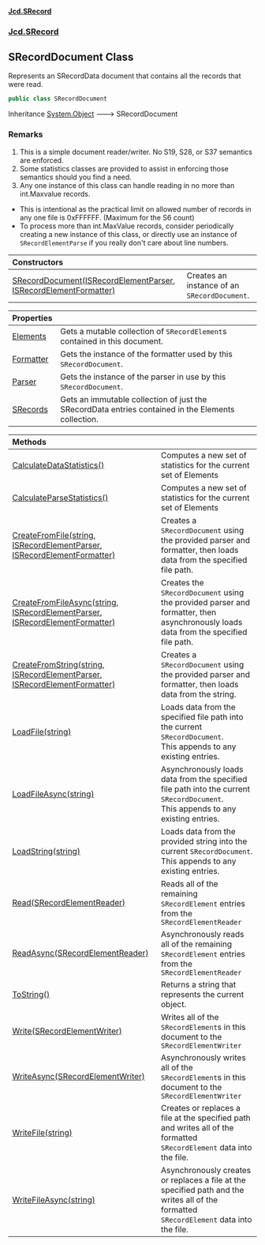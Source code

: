 #### [Jcd.SRecord](index.md 'index')
### [Jcd.SRecord](Jcd.SRecord.md 'Jcd.SRecord')

## SRecordDocument Class

Represents an SRecordData document that contains all the records that were read.

```csharp
public class SRecordDocument
```

Inheritance [System.Object](https://docs.microsoft.com/en-us/dotnet/api/System.Object 'System.Object') &#129106; SRecordDocument

### Remarks
1. This is a simple document reader/writer. No S19, S28, or S37 semantics are enforced.  
2. Some statistics classes are provided to assist in enforcing those semantics should you find a need.  
3. Any one instance of this class can handle reading in no more than int.Maxvalue records.  
  - This is intentional as the practical limit on allowed number of records in any one file is 0xFFFFFF. (Maximum for the S6 count)  
  - To process more than int.MaxValue records, consider periodically creating a new instance of this class, or directly use an instance of `SRecordElementParse` if you really don't care about line numbers.

| Constructors | |
| :--- | :--- |
| [SRecordDocument(ISRecordElementParser, ISRecordElementFormatter)](Jcd.SRecord.SRecordDocument.SRecordDocument(Jcd.SRecord.ISRecordElementParser,Jcd.SRecord.ISRecordElementFormatter).md 'Jcd.SRecord.SRecordDocument.SRecordDocument(Jcd.SRecord.ISRecordElementParser, Jcd.SRecord.ISRecordElementFormatter)') | Creates an instance of an `SRecordDocument`. |

| Properties | |
| :--- | :--- |
| [Elements](Jcd.SRecord.SRecordDocument.Elements.md 'Jcd.SRecord.SRecordDocument.Elements') | Gets a mutable collection of `SRecordElement`s contained in this document. |
| [Formatter](Jcd.SRecord.SRecordDocument.Formatter.md 'Jcd.SRecord.SRecordDocument.Formatter') | Gets the instance of the formatter used by this `SRecordDocument`. |
| [Parser](Jcd.SRecord.SRecordDocument.Parser.md 'Jcd.SRecord.SRecordDocument.Parser') | Gets the instance of the parser in use by this `SRecordDocument`. |
| [SRecords](Jcd.SRecord.SRecordDocument.SRecords.md 'Jcd.SRecord.SRecordDocument.SRecords') | Gets an immutable collection of just the SRecordData entries contained in the Elements collection. |

| Methods | |
| :--- | :--- |
| [CalculateDataStatistics()](Jcd.SRecord.SRecordDocument.CalculateDataStatistics().md 'Jcd.SRecord.SRecordDocument.CalculateDataStatistics()') | Computes a new set of statistics for the current set of Elements |
| [CalculateParseStatistics()](Jcd.SRecord.SRecordDocument.CalculateParseStatistics().md 'Jcd.SRecord.SRecordDocument.CalculateParseStatistics()') | Computes a new set of statistics for the current set of Elements |
| [CreateFromFile(string, ISRecordElementParser, ISRecordElementFormatter)](Jcd.SRecord.SRecordDocument.CreateFromFile(string,Jcd.SRecord.ISRecordElementParser,Jcd.SRecord.ISRecordElementFormatter).md 'Jcd.SRecord.SRecordDocument.CreateFromFile(string, Jcd.SRecord.ISRecordElementParser, Jcd.SRecord.ISRecordElementFormatter)') | Creates a `SRecordDocument` using the provided parser and formatter, then loads data from the specified file path. |
| [CreateFromFileAsync(string, ISRecordElementParser, ISRecordElementFormatter)](Jcd.SRecord.SRecordDocument.CreateFromFileAsync(string,Jcd.SRecord.ISRecordElementParser,Jcd.SRecord.ISRecordElementFormatter).md 'Jcd.SRecord.SRecordDocument.CreateFromFileAsync(string, Jcd.SRecord.ISRecordElementParser, Jcd.SRecord.ISRecordElementFormatter)') | Creates the `SRecordDocument` using the provided parser and formatter, then asynchronously loads data from the specified file path. |
| [CreateFromString(string, ISRecordElementParser, ISRecordElementFormatter)](Jcd.SRecord.SRecordDocument.CreateFromString(string,Jcd.SRecord.ISRecordElementParser,Jcd.SRecord.ISRecordElementFormatter).md 'Jcd.SRecord.SRecordDocument.CreateFromString(string, Jcd.SRecord.ISRecordElementParser, Jcd.SRecord.ISRecordElementFormatter)') | Creates a `SRecordDocument` using the provided parser and formatter, then loads data from the string. |
| [LoadFile(string)](Jcd.SRecord.SRecordDocument.LoadFile(string).md 'Jcd.SRecord.SRecordDocument.LoadFile(string)') | Loads data from the specified file path into the current `SRecordDocument`.<br/>This appends to any existing entries. |
| [LoadFileAsync(string)](Jcd.SRecord.SRecordDocument.LoadFileAsync(string).md 'Jcd.SRecord.SRecordDocument.LoadFileAsync(string)') | Asynchronously loads data from the specified file path into the current `SRecordDocument`.<br/>This appends to any existing entries. |
| [LoadString(string)](Jcd.SRecord.SRecordDocument.LoadString(string).md 'Jcd.SRecord.SRecordDocument.LoadString(string)') | Loads data from the provided string into the current  `SRecordDocument`.<br/>This appends to any existing entries. |
| [Read(SRecordElementReader)](Jcd.SRecord.SRecordDocument.Read(Jcd.SRecord.SRecordElementReader).md 'Jcd.SRecord.SRecordDocument.Read(Jcd.SRecord.SRecordElementReader)') | Reads all of the remaining `SRecordElement` entries <br/>from the `SRecordElementReader` |
| [ReadAsync(SRecordElementReader)](Jcd.SRecord.SRecordDocument.ReadAsync(Jcd.SRecord.SRecordElementReader).md 'Jcd.SRecord.SRecordDocument.ReadAsync(Jcd.SRecord.SRecordElementReader)') | Asynchronously reads all of the remaining `SRecordElement` entries <br/>from the `SRecordElementReader` |
| [ToString()](Jcd.SRecord.SRecordDocument.ToString().md 'Jcd.SRecord.SRecordDocument.ToString()') | Returns a string that represents the current object. |
| [Write(SRecordElementWriter)](Jcd.SRecord.SRecordDocument.Write(Jcd.SRecord.SRecordElementWriter).md 'Jcd.SRecord.SRecordDocument.Write(Jcd.SRecord.SRecordElementWriter)') | Writes all of the `SRecordElement`s in this document to the<br/>`SRecordElementWriter` |
| [WriteAsync(SRecordElementWriter)](Jcd.SRecord.SRecordDocument.WriteAsync(Jcd.SRecord.SRecordElementWriter).md 'Jcd.SRecord.SRecordDocument.WriteAsync(Jcd.SRecord.SRecordElementWriter)') | Asynchronously writes all of the `SRecordElement`s in this document to the<br/>`SRecordElementWriter` |
| [WriteFile(string)](Jcd.SRecord.SRecordDocument.WriteFile(string).md 'Jcd.SRecord.SRecordDocument.WriteFile(string)') | Creates or replaces a file at the specified path and writes all of the formatted `SRecordElement` data into the file. |
| [WriteFileAsync(string)](Jcd.SRecord.SRecordDocument.WriteFileAsync(string).md 'Jcd.SRecord.SRecordDocument.WriteFileAsync(string)') | Asynchronously creates or replaces a file at the specified path and the writes all of the formatted `SRecordElement` data into the file. |
